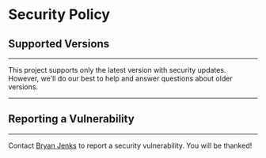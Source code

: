# Security Policy

## Supported Versions

---

This project supports only the latest version with security updates. However, we'll do our best to help and answer questions about older versions.

---

## Reporting a Vulnerability

---

Contact [Bryan Jenks](mailto:bryan@bryanjenks.dev) to report a security vulnerability. You will be thanked!
